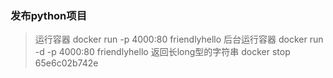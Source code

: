 ### 发布python项目
> 运行容器 docker run -p 4000:80 friendlyhello
> 后台运行容器 docker run -d -p 4000:80 friendlyhello 返回长long型的字符串
> docker stop 65e6c02b742e


